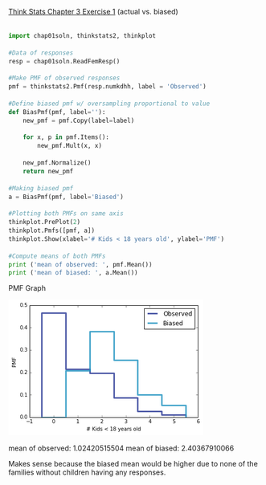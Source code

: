 [Think Stats Chapter 3 Exercise 1](http://greenteapress.com/thinkstats2/html/thinkstats2004.html#toc31) (actual vs. biased)

```python

import chap01soln, thinkstats2, thinkplot

#Data of responses
resp = chap01soln.ReadFemResp()

#Make PMF of observed responses
pmf = thinkstats2.Pmf(resp.numkdhh, label = 'Observed')

#Define biased pmf w/ oversampling proportional to value
def BiasPmf(pmf, label=''):
    new_pmf = pmf.Copy(label=label)

    for x, p in pmf.Items():
        new_pmf.Mult(x, x)

    new_pmf.Normalize()
    return new_pmf

#Making biased pmf
a = BiasPmf(pmf, label='Biased')

#Plotting both PMFs on same axis
thinkplot.PrePlot(2)
thinkplot.Pmfs([pmf, a])
thinkplot.Show(xlabel='# Kids < 18 years old', ylabel='PMF')

#Compute means of both PMFs
print ('mean of observed: ', pmf.Mean())
print ('mean of biased: ', a.Mean())
```
PMF Graph

![PMF](https://github.com/justindchien/dsp/blob/master/statistics/PMF_graph.png?raw=true)

mean of observed:  1.02420515504
mean of biased:  2.40367910066

Makes sense because the biased mean would be higher due to none of the families without children having any responses.
